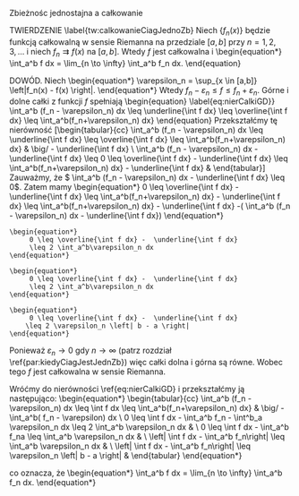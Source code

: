 Zbieżnośc jednostajna a całkowanie

TWIERDZENIE 	\label{tw:calkowanieCiagJednoZb}
Niech $\{f_n(x)\}$ będzie funkcją całkowalną w sensie Riemanna na przedziale $[a,b]$ przy $n = 1, 2, 3, \ldots$ i niech $f_n \rightrightarrows f(x)$ na $[a,b]$.
Wtedy $f$ jest całkowalna i 
	\begin{equation*}
		\int_a^b f dx = \lim_{n \to \infty} \int_a^b f_n dx.
	\end{equation}

DOWÓD.
Niech 
	\begin{equation*}
		\varepsilon_n = \sup_{x \in [a,b]} \left|f_n(x) - f(x) \right|.
	\end{equation*}
Wtedy $f_n - \varepsilon_n \leq f \leq f_n + \varepsilon_n$.
Górne i dolne całki z funkcji $f$ spełniają
	\begin{equation}
		\label{eq:nierCalkiGD}}
		 \int_a^b (f_n - \varepsilon_n) dx \leq \underline{\int f dx} \leq \overline{\int f dx} \leq \int_a^b(f_n+\varepsilon_n) dx}
	\end{equation}
Przekształćmy tę nierówność
	\[\begin{tabular}{cc}
		\int_a^b (f_n - \varepsilon_n) dx \leq \underline{\int f dx} \leq \overline{\int f dx} \leq \int_a^b(f_n+\varepsilon_n) dx} &
		 \big/ - \underline{\int f dx} \\
		 \int_a^b (f_n - \varepsilon_n) dx -  \underline{\int f dx}   \leq 0 \leq \overline{\int f dx} -  \underline{\int f dx} 
		 \leq \int_a^b(f_n+\varepsilon_n) dx} -  \underline{\int f dx}  & 
	\end{tabular}\]
Zauważmy, że $ \int_a^b (f_n - \varepsilon_n) dx -  \underline{\int f dx}   \leq 0$. Zatem mamy
	\begin{equation*}
		 0 \leq \overline{\int f dx} -  \underline{\int f dx} 
		 \leq \int_a^b(f_n+\varepsilon_n) dx} -  \underline{\int f dx} \leq  \int_a^b(f_n+\varepsilon_n) dx} -  \underline{\int f dx} 
		-( \int_a^b (f_n - \varepsilon_n) dx -  \underline{\int f dx}) 
	\end{equation*}

 	\begin{equation*}
		 0 \leq \overline{\int f dx} -  \underline{\int f dx} 
		 \leq 2 \int_a^b\varepsilon_n dx
	\end{equation*} 

	\begin{equation*}
		 0 \leq \overline{\int f dx} -  \underline{\int f dx} 
		 \leq 2 \int_a^b\varepsilon_n dx
	\end{equation*}
 
	\begin{equation*}
		 0 \leq \overline{\int f dx} -  \underline{\int f dx} 
	 	\leq 2 \varepsilon_n \left| b - a \right|
	\end{equation*}
 Ponieważ $\varepsilon_n \to 0$ gdy $n \to \infty$ (patrz rozdział \ref{par:kiedyCiagJestJednZb})
więc całki dolna i górna są równe. Wobec tego $f$ jest całkowalna w sensie Riemanna. 

Wróćmy do nierówności \ref{eq:nierCalkiGD} i przekształćmy ją następująco:
	\begin{equation*}
		\begin{tabular}{cc}
			 \int_a^b (f_n - \varepsilon_n) dx \leq \int f dx  \leq \int_a^b(f_n+\varepsilon_n) dx}
			& \big/ - \int_a^b( f_n - \varepsilon) dx \\
			0  \leq \int f dx -  \int_a^b f_n - \int^b_a \varepsilon_n dx \leq 2 \int_a^b \varepsilon_n dx & \\
			0  \leq \int f dx -  \int_a^b f_na \leq  \int_a^b \varepsilon_n dx & \\
			\left| \int f dx -  \int_a^b f_n\right|  \leq  \int_a^b \varepsilon_n dx & \\
			\left| \int f dx -  \int_a^b f_n\right|  \leq \varepsilon_n \left| b - a \right| & 
		\end{tabular}
	\end{equation*}
	
co oznacza, że 
	\begin{equation*}
		\int_a^b f dx = \lim_{n \to \infty} \int_a^b f_n dx.
	\end{equation*}


